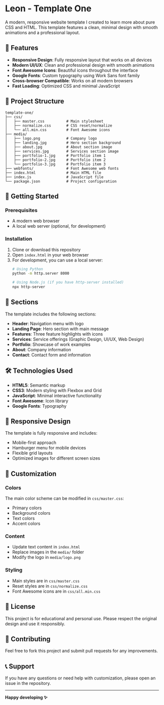 # Leon - Template One

A modern, responsive website template I created to learn more about pure CSS and HTML. This template features a clean, minimal design with smooth animations and a professional layout.

## 🎨 Features

- **Responsive Design**: Fully responsive layout that works on all devices
- **Modern UI/UX**: Clean and professional design with smooth animations
- **Font Awesome Icons**: Beautiful icons throughout the interface
- **Google Fonts**: Custom typography using Work Sans font family
- **Cross-browser Compatible**: Works on all modern browsers
- **Fast Loading**: Optimized CSS and minimal JavaScript

## 📁 Project Structure

```
template-one/
├── css/
│   ├── master.css          # Main stylesheet
│   ├── normalize.css       # CSS reset/normalize
│   └── all.min.css         # Font Awesome icons
├── media/
│   ├── logo.png            # Company logo
│   ├── landing.jpg         # Hero section background
│   ├── about.jpg           # About section image
│   ├── services.jpg        # Services section image
│   ├── portfolio-1.jpg     # Portfolio item 1
│   ├── portfolio-2.jpg     # Portfolio item 2
│   └── portfolio-3.jpg     # Portfolio item 3
├── webfonts/               # Font Awesome web fonts
├── index.html              # Main HTML file
├── index.js                # JavaScript file
└── package.json            # Project configuration
```

## 🚀 Getting Started

### Prerequisites

- A modern web browser
- A local web server (optional, for development)

### Installation

1. Clone or download this repository
2. Open `index.html` in your web browser
3. For development, you can use a local server:
   ```bash
   # Using Python
   python -m http.server 8000
   
   # Using Node.js (if you have http-server installed)
   npx http-server
   ```

## 🎯 Sections

The template includes the following sections:

- **Header**: Navigation menu with logo
- **Landing Page**: Hero section with main message
- **Features**: Three feature highlights with icons
- **Services**: Service offerings (Graphic Design, UI/UX, Web Design)
- **Portfolio**: Showcase of work examples
- **About**: Company information
- **Contact**: Contact form and information

## 🛠️ Technologies Used

- **HTML5**: Semantic markup
- **CSS3**: Modern styling with Flexbox and Grid
- **JavaScript**: Minimal interactive functionality
- **Font Awesome**: Icon library
- **Google Fonts**: Typography

## 📱 Responsive Design

The template is fully responsive and includes:
- Mobile-first approach
- Hamburger menu for mobile devices
- Flexible grid layouts
- Optimized images for different screen sizes

## 🎨 Customization

### Colors
The main color scheme can be modified in `css/master.css`:
- Primary colors
- Background colors
- Text colors
- Accent colors

### Content
- Update text content in `index.html`
- Replace images in the `media/` folder
- Modify the logo in `media/logo.png`

### Styling
- Main styles are in `css/master.css`
- Reset styles are in `css/normalize.css`
- Font Awesome icons are in `css/all.min.css`

## 📄 License

This project is for educational and personal use. Please respect the original design and use it responsibly.

## 🤝 Contributing

Feel free to fork this project and submit pull requests for any improvements.

## 📞 Support

If you have any questions or need help with customization, please open an issue in the repository.

---

**Happy developing ✨** 
